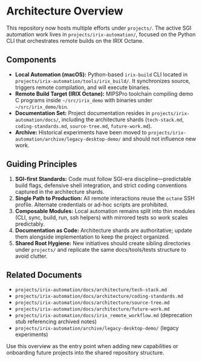 # Architecture Overview

This repository now hosts multiple efforts under `projects/`. The active SGI automation work lives in `projects/irix-automation/`, focused on the Python CLI that orchestrates remote builds on the IRIX Octane.

## Components
- **Local Automation (macOS):** Python-based `irix-build` CLI located in `projects/irix-automation/tools/irix_build/`. It synchronizes source, triggers remote compilation, and will execute binaries.
- **Remote Build Target (IRIX Octane):** MIPSPro toolchain compiling demo C programs inside `~/src/irix_demo` with binaries under `~/src/irix_demo/bin`.
- **Documentation Set:** Project documentation resides in `projects/irix-automation/docs/`, including the architecture shards (`tech-stack.md`, `coding-standards.md`, `source-tree.md`, `future-work.md`).
- **Archive:** Historical experiments have been moved to `projects/irix-automation/archive/legacy-desktop-demo/` and should not influence new work.

## Guiding Principles
1. **SGI-first Standards:** Code must follow SGI-era discipline—predictable build flags, defensive shell integration, and strict coding conventions captured in the architecture shards.
2. **Single Path to Production:** All remote interactions reuse the `octane` SSH profile. Alternate credentials or ad-hoc scripts are prohibited.
3. **Composable Modules:** Local automation remains split into thin modules (CLI, sync, build, run, ssh helpers) with mirrored tests so work scales predictably.
4. **Documentation as Code:** Architecture shards are authoritative; update them alongside implementation to keep the project organized.
5. **Shared Root Hygiene:** New initiatives should create sibling directories under `projects/` and replicate the same docs/tools/tests structure to avoid clutter.

## Related Documents
- `projects/irix-automation/docs/architecture/tech-stack.md`
- `projects/irix-automation/docs/architecture/coding-standards.md`
- `projects/irix-automation/docs/architecture/source-tree.md`
- `projects/irix-automation/docs/architecture/future-work.md`
- `projects/irix-automation/docs/irix_remote_workflow.md` (deprecation stub referencing archived notes)
- `projects/irix-automation/archive/legacy-desktop-demo/` (legacy experiments)

Use this overview as the entry point when adding new capabilities or onboarding future projects into the shared repository structure.
